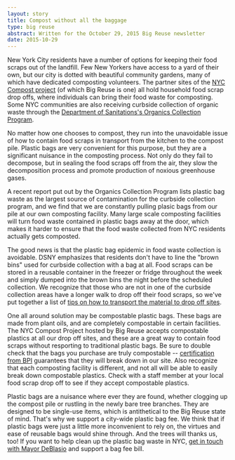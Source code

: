 ```yaml
---
layout: story
title: Compost without all the baggage
type: big reuse
abstract: Written for the October 29, 2015 Big Reuse newsletter
date: 2015-10-29
---
```


New York City residents have a number of options for keeping their food scraps out of the landfill. Few New Yorkers have access to a yard of their own, but our city is dotted with beautiful community gardens, many of which have dedicated composting volunteers. The partner sites of the [NYC Compost project](http://www1.nyc.gov/site/dsny/resources/initiatives/nyc-compost-project.page) (of which Big Reuse is one) all hold household food scrap drop offs, where individuals can bring their food waste for composting. Some NYC communities are also receiving curbside collection of organic waste through the [Department of Sanitations's Organics Collection Program](http://www1.nyc.gov/site/dsny/resources/initiatives/nyc-organics-collection.page).

No matter how one chooses to compost, they run into the unavoidable issue of how to contain food scraps in transport from the kitchen to the compost pile. Plastic bags are very convenient for this purpose, but they are a significant nuisance in the composting process. Not only do they fail to decompose, but in sealing the food scraps off from the air, they slow the decomposition process and promote production of noxious greenhouse gases.

A recent report put out by the Organics Collection Program lists plastic bag waste as the largest source of contamination for the curbside collection program, and we find that we are constantly pulling plasic bags from our pile at our own composting facility. Many large scale composting facilities will turn food waste contained in plastic bags away at the door, which makes it harder to ensure that the food waste collected from NYC residents actually gets composted.

The good news is that the plastic bag epidemic in food waste collection is avoidable.  DSNY emphasizes that residents don't have to line the "brown bins" used for curbside collection with a bag at all.  Food scraps can be stored in a reusable container in the freezer or fridge throughout the week and simply dumped into the brown bins the night before the scheduled collection.  We recognize that those who are not in one of the curbside collection areas have a longer walk to drop off their food scraps, so we've put together a list of [tips on how to transport the material to drop off sites](http://www.bigreuse.org/news/compost-faq-how-store-and-transport-your-food-scraps).

One all around solution may be compostable plastic bags. These bags are made from plant oils, and are completely compostable in certain facilities. The NYC Compost Project hosted by Big Reuse accepts compostable plastics at all our drop off sites, and these are a great way to contain food scraps without resporting to traditional plastic bags. Be sure to double check that the bags you purchase are truly compostable -- [certification from BPI](http://www.bpiworld.org/BPI-Public/Approved.html) guarantees that they will break down in our site. Also recognize that each composting facility is different, and not all will be able to easily break down compostable plastics. Check with a staff member at your local food scrap drop off to see if they accept compostable plastics.

Plastic bags are a nuisance where ever they are found, whether clogging up the compost pile or rustling in the newly bare tree branches. They are designed to be single-use items, which is antithetical to the Big Reuse state of mind.  That's why we support a city-wide plastic bag fee. We think that if plastic bags were just a little more inconvenient to rely on, the virtues and ease of reusable bags would shine through.  And the trees will thanks us, too!  If you want to help clean up the plastic bag waste in NYC, [get in touch with Mayor DeBlasio](https://www.congressweb.com/NYLCV/39) and support a bag fee bill.
